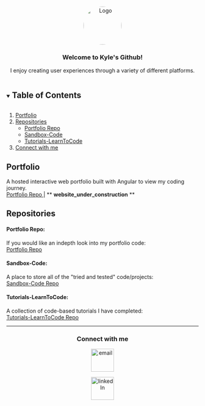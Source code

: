<!-- PROJECT LOGO -->
<br />
<p align="center">
  <a href="https://github.com/Zero2164">
    <img style="border-radius:50%;" src="https://image.flaticon.com/icons/png/512/1828/1828673.png" alt="Logo" width="100" height="100">
  </a>

  <h3 align="center">Welcome to Kyle's Github!</h3>

  <p align="center">
    I enjoy creating user experiences through a variety of different platforms.
  </p>
</p>



<!-- TABLE OF CONTENTS -->
<details open="open">
  <summary><h2 style="display: inline-block">Table of Contents</h2></summary>
  <ol>
    <li>
      <a href="#Portfolio">Portfolio</a>
    </li>
    <li>
      <a href="#Repositories">Repositories</a>
      <ul>
        <li><a href="#portfolio-repo">Portfolio Repo</a></li>
        <li><a href="#Sandbox-Code">Sandbox-Code</a></li>
        <li><a href="#Tutorials-LearnToCode">Tutorials-LearnToCode</a></li>
      </ul>
    </li>
    <li>
      <a href="#connect-with-me">Connect with me</a>
    </li>
  </ol>
</details>

<!-- Portfolio -->
## Portfolio
  <p #Portfolio>
  A hosted interactive web portfolio built with Angular to view my coding journey.
  <br>
  <a href="https://github.com/Zero2164/KylePortfolio">Portfolio Repo </a> | ** <strong>website_under_construction</strong> **

  </p>

<!-- Repos -->
## Repositories
#### Portfolio Repo:
  <p #portfolio-repo>
    If you would like an indepth look into my portfolio code:
    <br>
    <a href="https://github.com/Zero2164/KylePortfolio">Portfolio Repo</a>
  </p>

#### Sandbox-Code:
  <p #Sandbox-Code>
    A place to store all of the "tried and tested" code/projects:
    <br>
    <a href="https://github.com/Zero2164/Sandbox-Code">Sandbox-Code Repo</a>
  </p>

#### Tutorials-LearnToCode:
  <p #Tutorials-LearnToCode>
    A collection of code-based tutorials I have completed:
    <br>
    <a href="https://github.com/Zero2164/Tutorials-LearnToCode">Tutorials-LearnToCode Repo</a>
  </p>

<hr>

<!-- CONTACT ME -->
<div align="center">

###  Connect with me

<!-- Images provided by: https://www.flaticon.com/ -->
[<img alt="email" width="60px" src="https://image.flaticon.com/icons/png/512/552/552486.png" />](mailto:kylejlamont@hotmail.com)

[<img alt="linkedIn" width="60px" src="https://image.flaticon.com/icons/png/512/185/185964.png" />][linkedin]

</div>


<!-- MARKDOWN LINKS -->
[linkedin]: https://www.linkedin.com/in/kylelamont2164/
